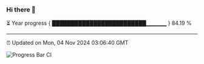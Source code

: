 ### Hi there 👋

⏳ Year progress { █████████████████████████▁▁▁▁▁ } 84.19 %

---

⏰ Updated on Mon, 04 Nov 2024 03:06:40 GMT

![Progress Bar CI](https://github.com/IshwaranRudhara/GIT-ACTION/workflows/Progress%20Bar%20CI/badge.svg)
